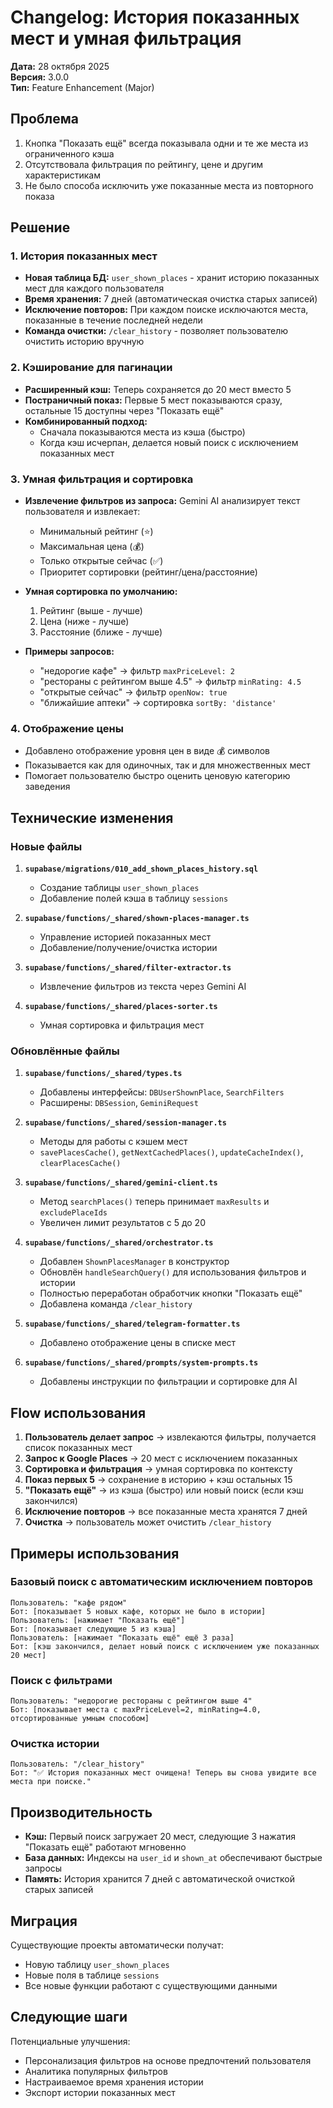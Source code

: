 # Changelog: История показанных мест и умная фильтрация

**Дата:** 28 октября 2025  
**Версия:** 3.0.0  
**Тип:** Feature Enhancement (Major)

## Проблема

1. Кнопка "Показать ещё" всегда показывала одни и те же места из ограниченного кэша
2. Отсутствовала фильтрация по рейтингу, цене и другим характеристикам
3. Не было способа исключить уже показанные места из повторного показа

## Решение

### 1. История показанных мест

- **Новая таблица БД:** `user_shown_places` - хранит историю показанных мест для каждого пользователя
- **Время хранения:** 7 дней (автоматическая очистка старых записей)
- **Исключение повторов:** При каждом поиске исключаются места, показанные в течение последней недели
- **Команда очистки:** `/clear_history` - позволяет пользователю очистить историю вручную

### 2. Кэширование для пагинации

- **Расширенный кэш:** Теперь сохраняется до 20 мест вместо 5
- **Постраничный показ:** Первые 5 мест показываются сразу, остальные 15 доступны через "Показать ещё"
- **Комбинированный подход:**
  - Сначала показываются места из кэша (быстро)
  - Когда кэш исчерпан, делается новый поиск с исключением показанных мест

### 3. Умная фильтрация и сортировка

- **Извлечение фильтров из запроса:** Gemini AI анализирует текст пользователя и извлекает:
  - Минимальный рейтинг (⭐)
  - Максимальная цена (💰)
  - Только открытые сейчас (✅)
  - Приоритет сортировки (рейтинг/цена/расстояние)

- **Умная сортировка по умолчанию:**
  1. Рейтинг (выше - лучше)
  2. Цена (ниже - лучше)
  3. Расстояние (ближе - лучше)

- **Примеры запросов:**
  - "недорогие кафе" → фильтр `maxPriceLevel: 2`
  - "рестораны с рейтингом выше 4.5" → фильтр `minRating: 4.5`
  - "открытые сейчас" → фильтр `openNow: true`
  - "ближайшие аптеки" → сортировка `sortBy: 'distance'`

### 4. Отображение цены

- Добавлено отображение уровня цен в виде 💰 символов
- Показывается как для одиночных, так и для множественных мест
- Помогает пользователю быстро оценить ценовую категорию заведения

## Технические изменения

### Новые файлы

1. **`supabase/migrations/010_add_shown_places_history.sql`**
   - Создание таблицы `user_shown_places`
   - Добавление полей кэша в таблицу `sessions`

2. **`supabase/functions/_shared/shown-places-manager.ts`**
   - Управление историей показанных мест
   - Добавление/получение/очистка истории

3. **`supabase/functions/_shared/filter-extractor.ts`**
   - Извлечение фильтров из текста через Gemini AI

4. **`supabase/functions/_shared/places-sorter.ts`**
   - Умная сортировка и фильтрация мест

### Обновлённые файлы

1. **`supabase/functions/_shared/types.ts`**
   - Добавлены интерфейсы: `DBUserShownPlace`, `SearchFilters`
   - Расширены: `DBSession`, `GeminiRequest`

2. **`supabase/functions/_shared/session-manager.ts`**
   - Методы для работы с кэшем мест
   - `savePlacesCache()`, `getNextCachedPlaces()`, `updateCacheIndex()`, `clearPlacesCache()`

3. **`supabase/functions/_shared/gemini-client.ts`**
   - Метод `searchPlaces()` теперь принимает `maxResults` и `excludePlaceIds`
   - Увеличен лимит результатов с 5 до 20

4. **`supabase/functions/_shared/orchestrator.ts`**
   - Добавлен `ShownPlacesManager` в конструктор
   - Обновлён `handleSearchQuery()` для использования фильтров и истории
   - Полностью переработан обработчик кнопки "Показать ещё"
   - Добавлена команда `/clear_history`

5. **`supabase/functions/_shared/telegram-formatter.ts`**
   - Добавлено отображение цены в списке мест

6. **`supabase/functions/_shared/prompts/system-prompts.ts`**
   - Добавлены инструкции по фильтрации и сортировке для AI

## Flow использования

1. **Пользователь делает запрос** → извлекаются фильтры, получается список показанных мест
2. **Запрос к Google Places** → 20 мест с исключением показанных
3. **Сортировка и фильтрация** → умная сортировка по контексту
4. **Показ первых 5** → сохранение в историю + кэш остальных 15
5. **"Показать ещё"** → из кэша (быстро) или новый поиск (если кэш закончился)
6. **Исключение повторов** → все показанные места хранятся 7 дней
7. **Очистка** → пользователь может очистить `/clear_history`

## Примеры использования

### Базовый поиск с автоматическим исключением повторов
```
Пользователь: "кафе рядом"
Бот: [показывает 5 новых кафе, которых не было в истории]
Пользователь: [нажимает "Показать ещё"]
Бот: [показывает следующие 5 из кэша]
Пользователь: [нажимает "Показать ещё" ещё 3 раза]
Бот: [кэш закончился, делает новый поиск с исключением уже показанных 20 мест]
```

### Поиск с фильтрами
```
Пользователь: "недорогие рестораны с рейтингом выше 4"
Бот: [показывает места с maxPriceLevel=2, minRating=4.0, отсортированные умным способом]
```

### Очистка истории
```
Пользователь: "/clear_history"
Бот: "✅ История показанных мест очищена! Теперь вы снова увидите все места при поиске."
```

## Производительность

- **Кэш:** Первый поиск загружает 20 мест, следующие 3 нажатия "Показать ещё" работают мгновенно
- **База данных:** Индексы на `user_id` и `shown_at` обеспечивают быстрые запросы
- **Память:** История хранится 7 дней с автоматической очисткой старых записей

## Миграция

Существующие проекты автоматически получат:
- Новую таблицу `user_shown_places`
- Новые поля в таблице `sessions`
- Все новые функции работают с существующими данными

## Следующие шаги

Потенциальные улучшения:
- Персонализация фильтров на основе предпочтений пользователя
- Аналитика популярных фильтров
- Настраиваемое время хранения истории
- Экспорт истории показанных мест

